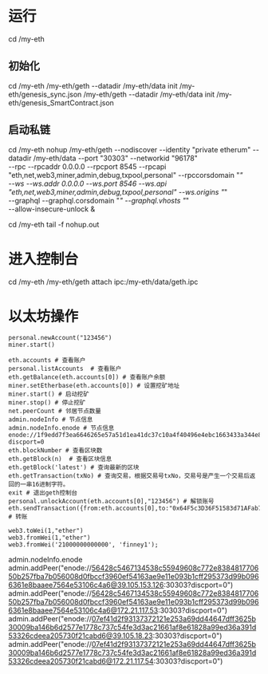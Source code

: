 
# 运行
cd /my-eth

## 初始化
cd /my-eth
/my-eth/geth --datadir /my-eth/data init /my-eth/genesis_sync.json
/my-eth/geth --datadir /my-eth/data init /my-eth/genesis_SmartContract.json

## 启动私链
cd /my-eth
nohup /my-eth/geth --nodiscover --identity "private etherum" --datadir /my-eth/data --port "30303" --networkid "96178"     \
    --rpc --rpcaddr 0.0.0.0  --rpcport 8545 --rpcapi "eth,net,web3,miner,admin,debug,txpool,personal" --rpccorsdomain "*"  \
    --ws  --ws.addr  0.0.0.0 --ws.port 8546 --ws.api "eth,net,web3,miner,admin,debug,txpool,personal" --ws.origins     "*" \
    --graphql --graphql.corsdomain "*"    --graphql.vhosts "*"  \
    --allow-insecure-unlock &


cd /my-eth
tail -f nohup.out

# 进入控制台
cd /my-eth
/my-eth/geth attach ipc:/my-eth/data/geth.ipc

# 以太坊操作
```
personal.newAccount("123456") 
miner.start()

eth.accounts # 查看账户
personal.listAccounts  # 查看账户
eth.getBalance(eth.accounts[0]) # 查看账户余额
miner.setEtherbase(eth.accounts[0]) # 设置挖矿地址
miner.start() # 启动挖矿
miner.stop() # 停止挖矿
net.peerCount # 邻居节点数量
admin.nodeInfo # 节点信息
admin.nodeInfo.enode # 节点信息 enode://1f9edd7f3ea6646265e57a51d1ea41dc37c10a4f40496e4ebc1663433a344e833c54117491e4761f1ce70d3266f165d3782890d72c874b700d56a4b3c5360fdc@127.0.0.1:30303?discport=0
eth.blockNumber # 查看区块数
eth.getBlock(n)  # 查看区块信息
eth.getBlock('latest') # 查询最新的区块
eth.getTransaction(txNo) # 查询交易，根据交易号txNo，交易号是产生一个交易后返回的一串16进制字符。
exit # 退出geth控制台
personal.unlockAccount(eth.accounts[0],"123456") # 解锁账号
eth.sendTransaction({from:eth.accounts[0],to:"0x64F5c3D36F51583d71AFab7FDf931C363D973c6b",value:web3.toWei(1,"ether")}) # 转账

web3.toWei(1,"ether")
web3.fromWei(1,"ether")
web3.fromWei('21000000000000', 'finney1');
```

admin.nodeInfo.enode
admin.addPeer("enode://56428c5467134538c55949608c772e838481770650b257fba7b056008d0fbccf3960ef54163ae9e11e093b1cff295373d99b0966361e8baaee7564e53106c4a6@39.105.153.126:30303?discport=0")
admin.addPeer("enode://56428c5467134538c55949608c772e838481770650b257fba7b056008d0fbccf3960ef54163ae9e11e093b1cff295373d99b0966361e8baaee7564e53106c4a6@172.21.117.53:30303?discport=0")
admin.addPeer("enode://07ef41d2f93137372121e253a69dd44647dff3625b30009ba146b6d2577e1778c737c54fe3d3ac21661af8e61828a99ed36a391d53326cdeea205730f21cabd6@39.105.18.23:30303?discport=0")
admin.addPeer("enode://07ef41d2f93137372121e253a69dd44647dff3625b30009ba146b6d2577e1778c737c54fe3d3ac21661af8e61828a99ed36a391d53326cdeea205730f21cabd6@172.21.117.54:30303?discport=0")

